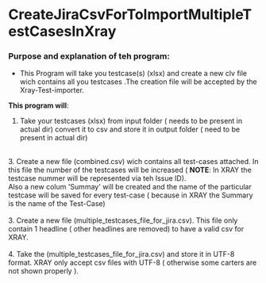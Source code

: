 # CreateJiraCsvForToImportMultipleTestCasesInXray

### Purpose and explanation of teh program: 

- This Program will take you testcase(s) (xlsx) and create a new clv file wich contains all you testcases .The creation file will be accepted by the Xray-Test-importer.

<b>This program will</b>: 

1. Take your testcases (xlsx) from input folder ( needs to be present in actual dir) convert it to csv and store it in output folder ( need to be present in actual dir) <br>
<br>
3. Create a new file (combined.csv) wich contains all test-cases attached. In this file the number of the testcases will be increased ( <b>NOTE</b>: In XRAY the testcase nummer will be represented via teh Issue ID).<br> Also a new colum 'Summay' will be created and the name of the particular testcase will be saved for every test-case ( because in XRAY the Summary is the name of the Test-Case) <br>
<br>
3. Create a new file (multiple_testcases_file_for_jira.csv). This file only contain 1 headline ( other headlines are removed) to have a valid csv for XRAY.<br>
<br>
4. Take the (multiple_testcases_file_for_jira.csv) and store it in UTF-8 format. XRAY only accept csv files with UTF-8 ( otherwise some carters are not shown properly ).<br>

